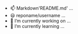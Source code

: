 - 📫 Markdown'README.md' ...
- 😃 reponame/username ...
- 🔭 I’m currently working on ...
- 🌱 I’m currently learning ...
